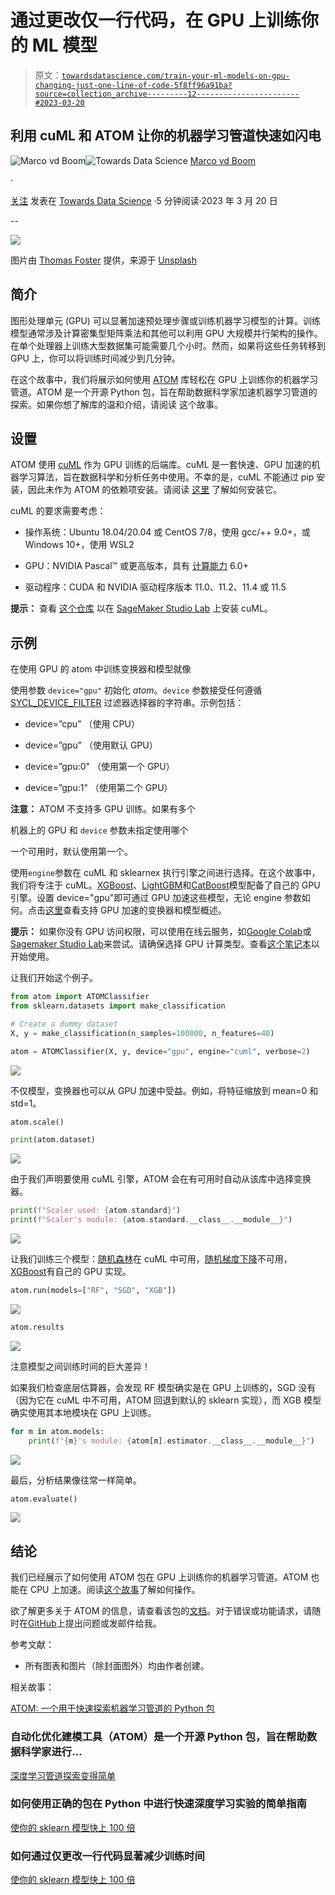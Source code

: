 # 通过更改仅一行代码，在 GPU 上训练你的 ML 模型

> 原文：[`towardsdatascience.com/train-your-ml-models-on-gpu-changing-just-one-line-of-code-5f8ff96a91ba?source=collection_archive---------12-----------------------#2023-03-20`](https://towardsdatascience.com/train-your-ml-models-on-gpu-changing-just-one-line-of-code-5f8ff96a91ba?source=collection_archive---------12-----------------------#2023-03-20)

## 利用 cuML 和 ATOM 让你的机器学习管道快速如闪电

[](https://tvdboom.medium.com/?source=post_page-----5f8ff96a91ba--------------------------------)![Marco vd Boom](https://tvdboom.medium.com/?source=post_page-----5f8ff96a91ba--------------------------------)[](https://towardsdatascience.com/?source=post_page-----5f8ff96a91ba--------------------------------)![Towards Data Science](https://towardsdatascience.com/?source=post_page-----5f8ff96a91ba--------------------------------) [Marco vd Boom](https://tvdboom.medium.com/?source=post_page-----5f8ff96a91ba--------------------------------)

·

[关注](https://medium.com/m/signin?actionUrl=https%3A%2F%2Fmedium.com%2F_%2Fsubscribe%2Fuser%2Fe2091b627921&operation=register&redirect=https%3A%2F%2Ftowardsdatascience.com%2Ftrain-your-ml-models-on-gpu-changing-just-one-line-of-code-5f8ff96a91ba&user=Marco+vd+Boom&userId=e2091b627921&source=post_page-e2091b627921----5f8ff96a91ba---------------------post_header-----------) 发表在 [Towards Data Science](https://towardsdatascience.com/?source=post_page-----5f8ff96a91ba--------------------------------) ·5 分钟阅读·2023 年 3 月 20 日[](https://medium.com/m/signin?actionUrl=https%3A%2F%2Fmedium.com%2F_%2Fvote%2Ftowards-data-science%2F5f8ff96a91ba&operation=register&redirect=https%3A%2F%2Ftowardsdatascience.com%2Ftrain-your-ml-models-on-gpu-changing-just-one-line-of-code-5f8ff96a91ba&user=Marco+vd+Boom&userId=e2091b627921&source=-----5f8ff96a91ba---------------------clap_footer-----------)

--

[](https://medium.com/m/signin?actionUrl=https%3A%2F%2Fmedium.com%2F_%2Fbookmark%2Fp%2F5f8ff96a91ba&operation=register&redirect=https%3A%2F%2Ftowardsdatascience.com%2Ftrain-your-ml-models-on-gpu-changing-just-one-line-of-code-5f8ff96a91ba&source=-----5f8ff96a91ba---------------------bookmark_footer-----------)![](img/47cda21ca8cd9c5fe8ecf85bd2b81072.png)

图片由 [Thomas Foster](https://unsplash.com/de/@thomasfos?utm_source=medium&utm_medium=referral) 提供，来源于 [Unsplash](https://unsplash.com/?utm_source=medium&utm_medium=referral)

## 简介

图形处理单元 (GPU) 可以显著加速预处理步骤或训练机器学习模型的计算。训练模型通常涉及计算密集型矩阵乘法和其他可以利用 GPU 大规模并行架构的操作。在单个处理器上训练大型数据集可能需要几个小时。然而，如果将这些任务转移到 GPU 上，你可以将训练时间减少到几分钟。

在这个故事中，我们将展示如何使用 [ATOM](https://github.com/tvdboom/ATOM) 库轻松在 GPU 上训练你的机器学习管道。ATOM 是一个开源 Python 包，旨在帮助数据科学家加速机器学习管道的探索。如果你想了解库的温和介绍，请阅读 这个故事。

## 设置

ATOM 使用 [cuML](https://github.com/rapidsai/cuml) 作为 GPU 训练的后端库。cuML 是一套快速、GPU 加速的机器学习算法，旨在数据科学和分析任务中使用。不幸的是，cuML 不能通过 pip 安装，因此未作为 ATOM 的依赖项安装。请阅读 [这里](https://docs.rapids.ai/install) 了解如何安装它。

cuML 的要求需要考虑：

+   操作系统：Ubuntu 18.04/20.04 或 CentOS 7/8，使用 gcc/++ 9.0+，或 Windows 10+，使用 WSL2

+   GPU：NVIDIA Pascal™ 或更高版本，具有 [计算能力](https://developer.nvidia.com/cuda-gpus) 6.0+

+   驱动程序：CUDA 和 NVIDIA 驱动程序版本 11.0、11.2、11.4 或 11.5

**提示：** 查看 [这个仓库](https://github.com/rapidsai-community/rapids-smsl) 以在 [SageMaker Studio Lab](https://studiolab.sagemaker.aws/) 上安装 cuML。

## 示例

在使用 GPU 的 atom 中训练变换器和模型就像

使用参数 `device="gpu"` 初始化 *atom*。`device` 参数接受任何遵循 [SYCL_DEVICE_FILTER](https://github.com/intel/llvm/blob/sycl/sycl/doc/EnvironmentVariables.md#sycl_device_filter) 过滤器选择器的字符串。示例包括：

+   device=”cpu” （使用 CPU）

+   device=”gpu” （使用默认 GPU）

+   device=”gpu:0" （使用第一个 GPU）

+   device=”gpu:1" （使用第二个 GPU）

**注意：** ATOM 不支持多 GPU 训练。如果有多个

机器上的 GPU 和 `device` 参数未指定使用哪个

一个可用时，默认使用第一个。

使用`engine`参数在 cuML 和 sklearnex 执行引擎之间进行选择。在这个故事中，我们将专注于 cuML。[XGBoost](https://tvdboom.github.io/ATOM/v5.1/API/models/xgb/)、[LightGBM](https://tvdboom.github.io/ATOM/v5.1/API/models/lgb/)和[CatBoost](https://tvdboom.github.io/ATOM/v5.1/API/models/catb/)模型配备了自己的 GPU 引擎。设置 device="gpu"即可通过 GPU 加速这些模型，无论 engine 参数如何。点击[这里](https://tvdboom.github.io/ATOM/v5.1/user_guide/accelerating/#supported-estimators_1)查看支持 GPU 加速的变换器和模型概述。

**提示：** 如果你没有 GPU 访问权限，可以使用在线云服务，如[Google Colab](https://colab.research.google.com/)或[Sagemaker Studio Lab](https://studiolab.sagemaker.aws/)来尝试。请确保选择 GPU 计算类型。查看[这个笔记本](https://studiolab.sagemaker.aws/import/github/tvdboom/ATOM/blob/master/examples/accelerating_cuml.ipynb)以开始使用。

让我们开始这个例子。

```py
from atom import ATOMClassifier
from sklearn.datasets import make_classification

# Create a dummy dataset
X, y = make_classification(n_samples=100000, n_features=40)

atom = ATOMClassifier(X, y, device="gpu", engine="cuml", verbose=2)
```

![](img/55acf33fb5b7d0954041f4858c0ca1db.png)

不仅模型，变换器也可以从 GPU 加速中受益。例如，将特征缩放到 mean=0 和 std=1。

```py
atom.scale()

print(atom.dataset)
```

![](img/8c063e8ed093c866d452bc5a70af3b9b.png)

由于我们声明要使用 cuML 引擎，ATOM 会在有可用时自动从该库中选择变换器。

```py
print(f"Scaler used: {atom.standard}")
print(f"Scaler's module: {atom.standard.__class__.__module__}")
```

![](img/c9ddb00955323c040c092a1c234a8b0f.png)

让我们训练三个模型：[随机森林](https://tvdboom.github.io/ATOM/v5.1/API/models/rf/)在 cuML 中可用，[随机梯度下降](https://tvdboom.github.io/ATOM/v5.1/API/models/sgd/)不可用，[XGBoost](https://tvdboom.github.io/ATOM/v5.1/API/models/xgb/)有自己的 GPU 实现。

```py
atom.run(models=["RF", "SGD", "XGB"])
```

![](img/33a1e0871c3a4ffb7d8b45b5e06c1e5f.png)

```py
atom.results
```

![](img/c33a9703e165fc7293d750a134ff0b51.png)

注意模型之间训练时间的巨大差异！

如果我们检查底层估算器，会发现 RF 模型确实是在 GPU 上训练的，SGD 没有（因为它在 cuML 中不可用，ATOM 回退到默认的 sklearn 实现），而 XGB 模型确实使用其本地模块在 GPU 上训练。

```py
for m in atom.models:
    print(f"{m}'s module: {atom[m].estimator.__class__.__module__}")
```

![](img/361899e33da3925a1afae09cd6ebc382.png)

最后，分析结果像往常一样简单。

```py
atom.evaluate()
```

![](img/02f1c905f80dca2a6d6bc8c29145edf8.png)

## 结论

我们已经展示了如何使用 ATOM 包在 GPU 上训练你的机器学习管道。ATOM 也能在 CPU 上加速。阅读[这个故事](https://medium.com/towards-data-science/make-your-sklearn-models-up-to-100-times-faster-563bb682665e)了解如何操作。

欲了解更多关于 ATOM 的信息，请查看该包的[文档](https://tvdboom.github.io/ATOM/)。对于错误或功能请求，请随时在[GitHub](https://github.com/tvdboom/ATOM)上提出问题或发邮件给我。

参考文献：

+   所有图表和图片（除封面图外）均由作者创建。

相关故事：

[ATOM: 一个用于快速探索机器学习管道的 Python 包](https://towardsdatascience.com/atom-a-python-package-for-fast-exploration-of-machine-learning-pipelines-653956a16e7b?source=post_page-----5f8ff96a91ba--------------------------------)

### 自动化优化建模工具（ATOM）是一个开源 Python 包，旨在帮助数据科学家进行…

[深度学习管道探索变得简单](https://towardsdatascience.com/exploration-of-deep-learning-pipelines-made-easy-e1cf649892bc?source=post_page-----5f8ff96a91ba--------------------------------)

### 如何使用正确的包在 Python 中进行快速深度学习实验的简单指南

[使你的 sklearn 模型快上 100 倍](https://towardsdatascience.com/make-your-sklearn-models-up-to-100-times-faster-563bb682665e?source=post_page-----5f8ff96a91ba--------------------------------)

### 如何通过仅更改一行代码显著减少训练时间

[使你的 sklearn 模型快上 100 倍](https://towardsdatascience.com/make-your-sklearn-models-up-to-100-times-faster-563bb682665e?source=post_page-----5f8ff96a91ba--------------------------------)
